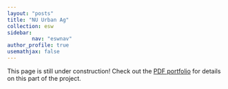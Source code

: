 ```yaml
---
layout: "posts"
title: "NU Urban Ag"
collection: esw
sidebar:
        nav: "eswnav"
author_profile: true
usemathjax: false
---
```


This page is still under construction! Check out the [PDF portfolio](/portfolio.pdf) for details on this part of the project. 
